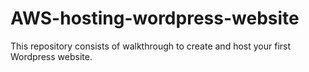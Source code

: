 # AWS-hosting-wordpress-website
This repository consists of  walkthrough to create and host your first Wordpress website.
